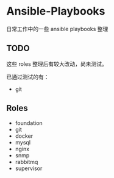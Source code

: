 Ansible-Playbooks
===

日常工作中的一些 ansible playbooks 整理

## TODO

这些 roles 整理后有较大改动，尚未测试。

已通过测试的有：

  - git

## Roles

  - foundation
  - git
  - docker
  - mysql
  - nginx
  - snmp
  - rabbitmq
  - supervisor

